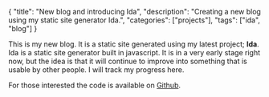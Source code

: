 {
  "title": "New blog and introducing Ida",
  "description": "Creating a new blog using my static site generator Ida.",
  "categories": ["projects"],
  "tags": ["ida", "blog"]
}

This is my new blog. It is a static site generated using my latest project; **Ida**. 
Ida is a static site generator built in javascript. It is in a very early stage right now, but the idea is that it
will continue to improve into something that is usable by other people. I will track my progress here.

For those interested the code is available on [Github](http://github.com/andreasmcdermott/ida).